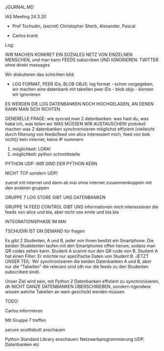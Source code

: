 JOURNAL.MD

IAS Meeting 24.3.20

- Prof Tschudin, (secret) Christopher Sherb, Alexander, Pascal

- Carlos krank

Log:

WIR MACHEN KONKRET EIN SOZIALES NETZ VON EINZELNEN MENSCHEN, und man kann FEEDS subscriben UND IGNORIEREN: TWITTER ohne direkt messages

Wir diskutieren das schichten bild:
- LOG FORMAT, PEER IDs, BLOB OBJS: 
log format - schon vorgegeben, wir machen eine datenbank mit tabellen
peer IDs -
blob objs - können wir ignorieren

ES WERDEN DIE LOG DATENBANKEN NOCH HOCHGELADEN, AN DENEN KANN MAN SICH RICHTEN

GENERELLE FRAGE: wie synced man 2 datenbanken: was hast du, was habe ich, was teilen wir
WAS MÜSSEN WIR AUSTAUSCHEN!
protokoll machen was 2 datenbanken synchronisieren
möglichst effizient (vielleicht durch filterung von feeds(feed von alice interessiert mich, feed von bob nicht))
kein internet, keine IP nummern
1. möglichkeit: LORA!
2. möglichkeit: python schnnittstelle

PYTHON UDP: WIR SIND DER PYTHON KERN 

NICHT TCP sondern UDP!

zuerst mit internet und dann ab mai ohne internet zusammenkoppeln mit den anderen gruppen

GRUPPE 7 LOG STORE GIBT UNS DATENBANKEN

GRUPPE 14 FEED CONTROL GIBT UNS informationen
mich interessieren die feeds von alice und bla, aber nicht von emile und bla bla

INTEGRATIONSPHASE IM MAI

TSCHUDIN IST ON DEMAND für fragen

Es gibt 2 Studenten, A und B, jeder von ihnen besitzt ein Smartphone. Die beiden Studetenten laufen mit den Smartphones offen herum, sodass man QR codes sehen kann. Student A scannt nun den QR code von B. Student A hat einen Filter: Er möchte nur spezifische Daten von Student B. JETZT UNSER TEIL: Wir synchronisieren die beiden Datenbanken A und B, aber nur die "Tabellen" die relevant sind (dh nur die feeds zu den Studenten subscribed sind). 

Unser Ziel wird sein, mit Python 2 Datenbanken effizient zu synchronisieren, dh NICHT GANZE DATENBANKEN ÜBERSCHRIEBEN, sondern irgendwie wissen welche Tabellen an wem geschickt werden müssen. 

TODO:

Carlos informieren

Mit Gruppe 7 treffen

secure scuttlebutt anschauen

Python Standard Library anschauen: Netzwerkprogrammierung UDP, Datenbanken etc